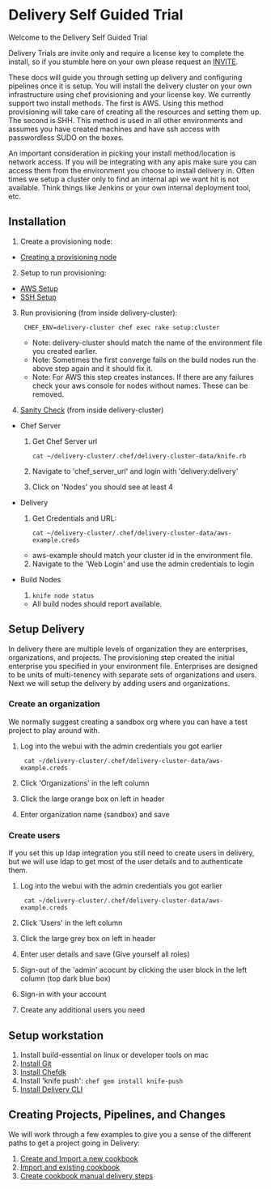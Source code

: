 # Delivery Self Guided Trial
Welcome to the Delivery Self Guided Trial

Delivery Trials are invite only and require a license key to complete the install, so if you stumble here on your own please request an [INVITE](https://www.chef.io/delivery/).

These docs will guide you through setting up delivery and configuring pipelines once it is setup. You will install the delivery cluster on your own infrastructure using chef provisioning and your license key. We currently support two install methods. The first is AWS. Using this method provisioning will take care of creating all the resources and setting them up. The second is SHH. This method is used in all other environments and assumes you have created machines and have ssh access with passwordless SUDO on the boxes.

An important consideration in picking your install method/location is network access. If you will be integrating with any apis make sure you can access them from the environment you choose to install delivery in. Often times we setup a cluster only to find an internal api we want hit is not available. Think things like Jenkins or your own internal deployment tool, etc.

## Installation
1. Create a provisioning node:
  * [Creating a provisioning node](provisioning_node.md)
2. Setup to run provisioning:
  * [AWS Setup](aws.md)
  * [SSH Setup](ssh.md)
3. Run provisioning (from inside delivery-cluster):

        CHEF_ENV=delivery-cluster chef exec rake setup:cluster

    * Note: delivery-cluster should match the name of the environment file you created earlier.
    * Note: Sometimes the first converge fails on the build nodes run the above step again and it should fix it.
    * Note: For AWS this step creates instances. If there are any failures check your aws console for nodes without names. These can be removed.

4. [Sanity Check](sanity_check.md) (from inside delivery-cluster)
  * Chef Server
    1. Get Chef Server url

        ```cat ~/delivery-cluster/.chef/delivery-cluster-data/knife.rb```

    2. Navigate to 'chef_server_url' and login with 'delivery:delivery'
    3. Click on 'Nodes' you should see at least 4
  * Delivery
    1. Get Credentials and URL:

        ```cat ~/delivery-cluster/.chef/delivery-cluster-data/aws-example.creds```

      * aws-example should match your cluster id in the environment file.
    2. Navigate to the 'Web Login' and use the admin credentials to login
  * Build Nodes
    1. ```knife node status```
      * All build nodes should report available.

## Setup Delivery
In delivery there are multiple levels of organization they are enterprises, organizations, and projects. The provisioning step created the initial enterprise you specified in your environment file. Enterprises are designed to be units of multi-tenency with separate sets of organizations and users. Next we will setup the delivery by adding users and organizations.

### Create an organization
We normally suggest creating a sandbox org where you can have a test project to play around with.

1. Log into the webui with the admin credentials you got earlier

        cat ~/delivery-cluster/.chef/delivery-cluster-data/aws-example.creds
       
2. Click 'Organizations' in the left column
3. Click the large orange box on left in header
4. Enter organization name (sandbox) and save

### Create users
If you set this up ldap integration you still need to create users in delivery, but we will use ldap to get most of the user details and to authenticate them.

1. Log into the webui with the admin credentials you got earlier

        cat ~/delivery-cluster/.chef/delivery-cluster-data/aws-example.creds
       
2. Click 'Users' in the left column
3. Click the large grey box on left in header
4. Enter user details and save (Give yourself all roles)
5. Sign-out of the 'admin' acocunt by clicking the user block in the left column (top dark blue box)
6. Sign-in with your account
7. Create any additional users you need

## Setup workstation

1. Install build-essential on linux or developer tools on mac
2. [Install Git](http://git-scm.com/book/en/v2/Getting-Started-Installing-Git)
3. [Install Chefdk](https://downloads.chef.io/chef-dk/)
4. Install 'knife push': ```chef gem install knife-push```
5. [Install Delivery CLI](install_cli.md)

## Creating Projects, Pipelines, and Changes
We will work through a few examples to give you a sense of the different paths to get a project going in Delivery:

1. [Create and Import a new cookbook](new_cookbook.md)
2. [Import and existing cookbook](import_cookbook.md)
3. [Create cookbook manual delivery steps](new_cookbook_manual.md)

